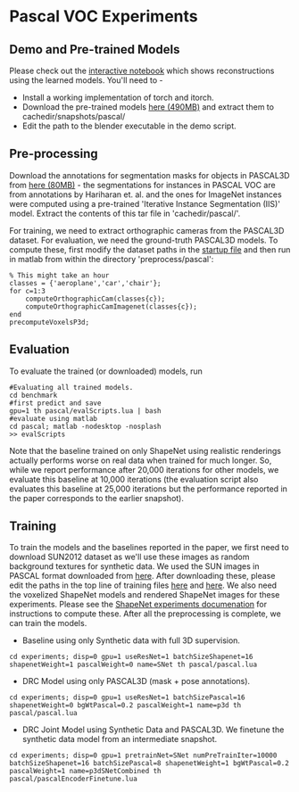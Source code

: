# Pascal VOC Experiments

## Demo and Pre-trained Models

Please check out the [interactive notebook](../demo/demo.ipynb) which shows reconstructions using the learned models. You'll need to - 
- Install a working implementation of torch and itorch.
- Download the pre-trained models [here (490MB)](https://people.eecs.berkeley.edu/~shubhtuls/cachedir/drc/snapshots/pascalModels.tar.gz) and extract them to cachedir/snapshots/pascal/
- Edit the path to the blender executable in the demo script.

## Pre-processing
Download the annotations for segmentation masks for objects in PASCAL3D from [here (80MB)](https://people.eecs.berkeley.edu/~shubhtuls/cachedir/drc/pascalData.tar.gz) - the segmentations for instances in PASCAL VOC are from annotations by Hariharan et. al. and the ones for ImageNet instances were computed using a pre-trained 'Iterative Instance Segmentation (IIS)' model. Extract the contents of this tar file in 'cachedir/pascal/'.

For training, we need to extract orthographic cameras from the PASCAL3D dataset. For evaluation, we need the ground-truth PASCAL3D models. To compute these, first modify the dataset paths in the [startup file](../preprocess/pascal/startup.m) and then run in matlab from within the directory 'preprocess/pascal':
```
% This might take an hour
classes = {'aeroplane','car','chair'};
for c=1:3
    computeOrthographicCam(classes{c});
    computeOrthographicCamImagenet(classes{c});
end
precomputeVoxelsP3d;
```

## Evaluation
To evaluate the trained (or downloaded) models, run
```
#Evaluating all trained models.
cd benchmark
#first predict and save
gpu=1 th pascal/evalScripts.lua | bash
#evaluate using matlab
cd pascal; matlab -nodesktop -nosplash
>> evalScripts
```
Note that the baseline trained on only ShapeNet using realistic renderings actually performs worse on real data when trained for much longer. So, while we report performance after 20,000 iterations for other models, we evaluate this baseline at 10,000 iterations (the evaluation script also evaluates this baseline at 25,000 iterations but the performance reported in the paper corresponds to the earlier snapshot).

## Training
To train the models and the baselines reported in the paper, we first need to download SUN2012 dataset as we'll use these images as random background textures for synthetic data. We used the SUN images in PASCAL format downloaded from [here](http://groups.csail.mit.edu/vision/SUN/releases/SUN2012pascalformat.tar.gz). After downloading these, please edit the paths in the top line of training files [here](../experiments/pascal/pascal.lua) and [here](../experiments/pascal/pascalEncoderFinetune.lua). We also need the voxelized ShapeNet models and rendered ShapeNet images for these experiments. Please see the [ShapeNet experiments documenation](snet.md) for instructions to compute these. After all the preprocessing is complete, we can train the models.

- Baseline using only Synthetic data with full 3D supervision.
```
cd experiments; disp=0 gpu=1 useResNet=1 batchSizeShapenet=16 shapenetWeight=1 pascalWeight=0 name=SNet th pascal/pascal.lua
```

- DRC Model using only PASCAL3D (mask + pose annotations).
```
cd experiments; disp=0 gpu=1 useResNet=1 batchSizePascal=16 shapenetWeight=0 bgWtPascal=0.2 pascalWeight=1 name=p3d th pascal/pascal.lua
```

- DRC Joint Model using Synthetic Data and PASCAL3D. We finetune the synthetic data model from an intermediate snapshot.
```
cd experiments; disp=0 gpu=1 pretrainNet=SNet numPreTrainIter=10000 batchSizeShapenet=16 batchSizePascal=8 shapenetWeight=1 bgWtPascal=0.2 pascalWeight=1 name=p3dSNetCombined th pascal/pascalEncoderFinetune.lua
```
